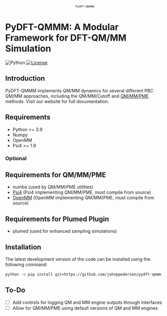 <p align="center">
<img width=12.5% src="https://github.com/johnppederson/pydft-qmmm/blob/master/docs/media/pydft_qmmm.svg">
</p>

PyDFT-QMMM: A Modular Framework for DFT-QM/MM Simulation
========================================================

<p align="center">

![Python](https://img.shields.io/badge/python-3.9+-blue.svg)
[![License](https://img.shields.io/badge/license-LGPL_2.1-blue.svg)](https://opensource.org/license/lgpl-2-1)

</p>

Introduction
------------

PyDFT-QMMM implements QM/MM dynamics for several different PBC QM/MM
approaches, including the QM/MM/Cutoff and
[QM/MM/PME](https://doi.org/10.1063/5.0087386) methods.  Visit our
website for full documentation.

Requirements
------------

* Python >= 3.9
* Numpy
* OpenMM
* Psi4 >= 1.9

### Optional

## Requirements for QM/MM/PME

* numba (used by QM/MM/PME utilities)
* [Psi4](https://github.com/johnppederson/psi4) (Psi4 implementing QM/MM/PME, must compile from source)
* [OpenMM](https://github.com/johnppederson/openmm) (OpenMM implementing QM/MM/PME, must compile from source)

## Requirements for Plumed Plugin

* plumed (used for enhanced sampling simulations)

Installation
------------

The latest development version of the code can be installed using the
following command:

```bash
python -m pip install git+https://github.com/johnppederson/pydft-qmmm
```

To-Do
-----
- [ ] Add controls for logging QM and MM engine outputs through interfaces
- [ ] Allow for QM/MM/PME using default versions of QM and MM engines
